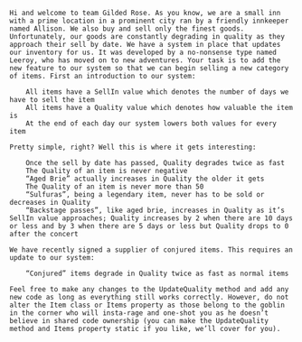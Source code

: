     Hi and welcome to team Gilded Rose. As you know, we are a small inn with a prime location in a prominent city ran by a friendly innkeeper named Allison. We also buy and sell only the finest goods. Unfortunately, our goods are constantly degrading in quality as they approach their sell by date. We have a system in place that updates our inventory for us. It was developed by a no-nonsense type named Leeroy, who has moved on to new adventures. Your task is to add the new feature to our system so that we can begin selling a new category of items. First an introduction to our system:

        All items have a SellIn value which denotes the number of days we have to sell the item
        All items have a Quality value which denotes how valuable the item is
        At the end of each day our system lowers both values for every item

    Pretty simple, right? Well this is where it gets interesting:

        Once the sell by date has passed, Quality degrades twice as fast
        The Quality of an item is never negative
        “Aged Brie” actually increases in Quality the older it gets
        The Quality of an item is never more than 50
        “Sulfuras”, being a legendary item, never has to be sold or decreases in Quality
        “Backstage passes”, like aged brie, increases in Quality as it’s SellIn value approaches; Quality increases by 2 when there are 10 days or less and by 3 when there are 5 days or less but Quality drops to 0 after the concert

    We have recently signed a supplier of conjured items. This requires an update to our system:

        “Conjured” items degrade in Quality twice as fast as normal items

    Feel free to make any changes to the UpdateQuality method and add any new code as long as everything still works correctly. However, do not alter the Item class or Items property as those belong to the goblin in the corner who will insta-rage and one-shot you as he doesn’t believe in shared code ownership (you can make the UpdateQuality method and Items property static if you like, we’ll cover for you).